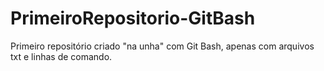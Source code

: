 # PrimeiroRepositorio-GitBash
Primeiro repositório criado "na unha" com Git Bash, apenas com arquivos txt e linhas de comando.
